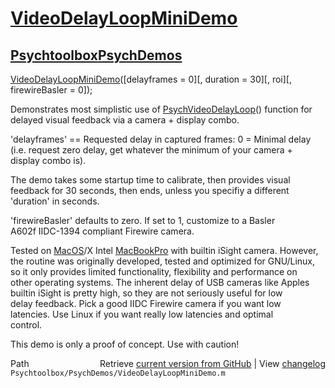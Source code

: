 # [VideoDelayLoopMiniDemo](VideoDelayLoopMiniDemo)
## [Psychtoolbox](Psychtoolbox)[PsychDemos](PsychDemos)

[VideoDelayLoopMiniDemo](VideoDelayLoopMiniDemo)([delayframes = 0][, duration = 30][, roi][, firewireBasler = 0]);  
  
Demonstrates most simplistic use of [PsychVideoDelayLoop](PsychVideoDelayLoop)() function for  
delayed visual feedback via a camera + display combo.  
  
'delayframes' == Requested delay in captured frames: 0 = Minimal delay  
(i.e. request zero delay, get whatever the minimum of your camera +  
display combo is).  
  
The demo takes some startup time to calibrate, then provides visual  
feedback for 30 seconds, then ends, unless you specifiy a different  
'duration' in seconds.  
  
'firewireBasler' defaults to zero. If set to 1, customize to a Basler  
A602f IIDC-1394 compliant Firewire camera.  
  
Tested on [MacOS](MacOS)/X Intel [MacBookPro](MacBookPro) with builtin iSight camera. However,  
the routine was originally developed, tested and optimized for GNU/Linux,  
so it only provides limited functionality, flexibility and performance on  
other operating systems. The inherent delay of USB cameras like Apples  
builtin iSight is pretty high, so they are not seriously useful for low  
delay feedback. Pick a good IIDC Firewire camera if you want low  
latencies. Use Linux if you want really low latencies and optimal  
control.  
  
This demo is only a proof of concept. Use with caution!  




<div class="code_header" style="text-align:right;">
  <span style="float:left;">Path&nbsp;&nbsp;</span> <span class="counter">Retrieve <a href=
  "https://raw.github.com/Psychtoolbox-3/Psychtoolbox-3/beta/Psychtoolbox/PsychDemos/VideoDelayLoopMiniDemo.m">current version from GitHub</a> | View <a href=
  "https://github.com/Psychtoolbox-3/Psychtoolbox-3/commits/beta/Psychtoolbox/PsychDemos/VideoDelayLoopMiniDemo.m">changelog</a></span>
</div>
<div class="code">
  <code>Psychtoolbox/PsychDemos/VideoDelayLoopMiniDemo.m</code>
</div>

